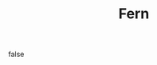 ---
layout: photo
modal: true
thumb: https://csnapmediahost.github.io/assets1/Thumbs/Fern.jpg
full: https://csnapmediahost.github.io/assets1/Render/Fern.jpg
size: medium
ar: landscape
body: false
title: "Fern"
---